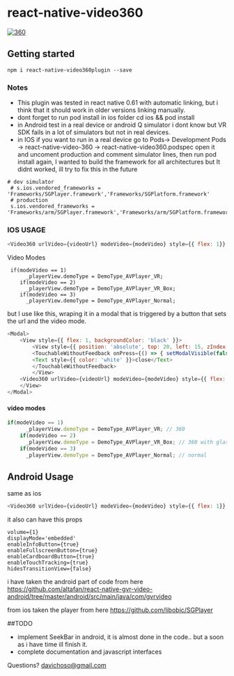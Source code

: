 # react-native-video360

[![360](https://raw.githubusercontent.com/davichoso/react-native-video360/master/360.png "360")](https://raw.githubusercontent.com/davichoso/react-native-video360/master/360.png "360")

## Getting started
`npm i react-native-video360plugin --save`

### Notes
-  This plugin was tested in react native  0.61 with automatic linking, but i think that it should work in older versions linking manually.
- dont forget to run pod install in ios folder
	cd ios && pod install
- in Android test in a real device or android Q simulator i dont know but VR SDK fails in a lot of simulators but not in real devices.
- in IOS if you want to run in a real device go to Pods-> Development Pods -> react-native-video-360 -> react-native-video360.podspec open it and uncoment production and comment simulator lines, then run pod install again, I wanted to build the framework for all architectures but It didnt worked, ill try to fix this in the future

```
# dev simulator
 # s.ios.vendored_frameworks = 'Frameworks/SGPlayer.framework','Frameworks/SGPlatform.framework'
 # production
 s.ios.vendored_frameworks = 'Frameworks/arm/SGPlayer.framework','Frameworks/arm/SGPlatform.framework'
```
### IOS USAGE
```javascript
<Video360 urlVideo={videoUrl} modeVideo={modeVideo} style={{ flex: 1}} />
```
Video Modes
```
 if(modeVideo == 1)
      _playerView.demoType = DemoType_AVPlayer_VR;
    if(modeVideo == 2)
      _playerView.demoType = DemoType_AVPlayer_VR_Box;
    if(modeVideo == 3)
      _playerView.demoType = DemoType_AVPlayer_Normal;
```
but I use like this, wraping it in a modal that is  triggered by a button that sets the url and the video mode.

```javascript
<Modal>
	<View style={{ flex: 1, backgroundColor: 'black' }}>
		<View style={{ position: 'absolute', top: 20, left: 15, zIndex: 10 }}>
		<TouchableWithoutFeedback onPress={() => { setModalVisible(false)}}>
		<Text style={{ color: 'white' }}>close</Text>
		</TouchableWithoutFeedback>
		</View>
	<Video360 urlVideo={videoUrl} modeVideo={modeVideo} style={{ flex: 1}} />
	</View>
</Modal>

```
#### video modes
```javascript
if(modeVideo == 1)
      _playerView.demoType = DemoType_AVPlayer_VR; // 360
    if(modeVideo == 2)
      _playerView.demoType = DemoType_AVPlayer_VR_Box; // 360 with glases
    if(modeVideo == 3)
      _playerView.demoType = DemoType_AVPlayer_Normal; // normal
```
## Android Usage
same as ios
```javascript
<Video360 urlVideo={videoUrl} modeVideo={modeVideo} style={{ flex: 1}} />
```
it also can have this props
```
volume={1}
displayMode='embedded'
enableInfoButton={true}
enableFullscreenButton={true}
enableCardboardButton={true}
enableTouchTracking={true}
hidesTransitionView={false}
```
i have taken the android part of code from here
https://github.com/altafan/react-native-gvr-video-android/tree/master/android/src/main/java/com/gvrvideo

from ios taken the player from here
https://github.com/libobjc/SGPlayer



##TODO

- implement SeekBar in android, it is almost done in the code.. but a soon as i have time ill finish it.
- complete documentation and javascript interfaces


Questions? davichoso@gmail.com
